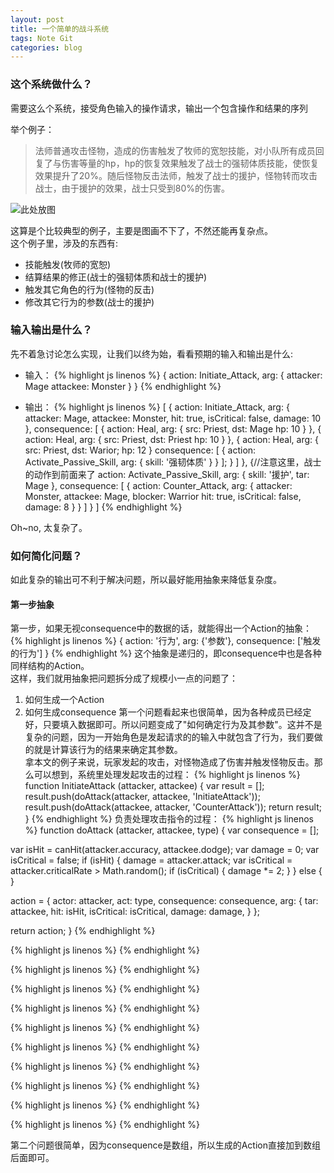 ```yaml
---
layout: post
title: 一个简单的战斗系统
tags: Note Git
categories: blog
---
```


### 这个系统做什么？
需要这么个系统，接受角色输入的操作请求，输出一个包含操作和结果的序列  

举个例子：  
> 法师普通攻击怪物，造成的伤害触发了牧师的宽恕技能，对小队所有成员回复了与伤害等量的hp，hp的恢复效果触发了战士的强韧体质技能，使恢复效果提升了20%。随后怪物反击法师，触发了战士的援护，怪物转而攻击战士，由于援护的效果，战士只受到80%的伤害。  

![此处放图](/123)

这算是个比较典型的例子，主要是图画不下了，不然还能再复杂点。  
这个例子里，涉及的东西有:  

* 技能触发(牧师的宽恕)  
* 结算结果的修正(战士的强韧体质和战士的援护)  
* 触发其它角色的行为(怪物的反击)  
* 修改其它行为的参数(战士的援护)  

### 输入输出是什么？
先不着急讨论怎么实现，让我们以终为始，看看预期的输入和输出是什么:  
* 输入：
{% highlight js linenos %}
{
 action: Initiate_Attack,
 arg: {
  attacker: Mage
  attackee: Monster
 }
}
{% endhighlight %}

* 输出：
{% highlight js linenos %}
[
  {
   action: Initiate_Attack,
   arg: {
    attacker: Mage,
    attackee: Monster,
    hit: true,
    isCritical: false,
    damage: 10
   },
   consequence: [
    {
      action: Heal,
      arg: {
        src: Priest,
        dst: Mage
        hp: 10
      }
    },
    {
      action: Heal,
      arg: {
        src: Priest,
        dst: Priest
        hp: 10
      }
    },
    {
      action: Heal,
      arg: {
        src: Priest,
        dst: Warior;
        hp: 12
      }
      consequence: [
        {
          action: Activate_Passive_Skill,
          arg: {
            skill: '强韧体质'
          }
        }
      ];
    }
   ]
  },
  {//注意这里，战士的动作到前面来了
    action: Activate_Passive_Skill,
    arg: {
      skill: '援护',
      tar: Mage
    },
    consequence: [
      {
        action: Counter_Attack,
        arg: {
          attacker: Monster,
          attackee: Mage,
          blocker: Warrior
          hit: true,
          isCritical: false,
          damage: 8
        }
      }
    ]
  }
]
{% endhighlight %}

Oh~no, 太复杂了。

### 如何简化问题？
如此复杂的输出可不利于解决问题，所以最好能用抽象来降低复杂度。
#### 第一步抽象
第一步，如果无视consequence中的数据的话，就能得出一个Action的抽象：
{% highlight js linenos %}
{
 action: '行为',
 arg: {'参数'},
 consequence: ['触发的行为']
}
{% endhighlight %}
这个抽象是递归的，即consequence中也是各种同样结构的Action。  
这样，我们就用抽象把问题拆分成了规模小一点的问题了：
1. 如何生成一个Action
1. 如何生成consequence
第一个问题看起来也很简单，因为各种成员已经定好，只要填入数据即可。所以问题变成了"如何确定行为及其参数"。这并不是复杂的问题，因为一开始角色是发起请求的的输入中就包含了行为，我们要做的就是计算该行为的结果来确定其参数。  
拿本文的例子来说，玩家发起的攻击，对怪物造成了伤害并触发怪物反击。那么可以想到，系统里处理发起攻击的过程：
{% highlight js linenos %}
function InitiateAttack (attacker, attackee) {
  var result = [];
  result.push(doAttack(attacker, attackee, 'InitiateAttack'));
  result.push(doAttack(attackee, attacker, 'CounterAttack'));
  return result;
}
{% endhighlight %}
负责处理攻击指令的过程： 
{% highlight js linenos %}
function doAttack (attacker, attackee, type) {
  var consequence = [];

  var isHit = canHit(attacker.accuracy, attackee.dodge);
  var damage = 0;
  var isCritical = false;
  if (isHit) {
    damage = attacker.attack;
    var isCritical = attacker.criticalRate > Math.random();
    if (isCritical) {
      damage *= 2;
    }
  } else {
  }

  action = {
    actor: attacker, 
    act: type, 
    consequence: consequence,
    arg: { 
      tar: attackee,
      hit: isHit,
      isCritical: isCritical,
      damage: damage,
    }
  };

  return action;
}
{% endhighlight %}

{% highlight js linenos %}
{% endhighlight %}

{% highlight js linenos %}
{% endhighlight %}

{% highlight js linenos %}
{% endhighlight %}

{% highlight js linenos %}
{% endhighlight %}

{% highlight js linenos %}
{% endhighlight %}

{% highlight js linenos %}
{% endhighlight %}

{% highlight js linenos %}
{% endhighlight %}

{% highlight js linenos %}
{% endhighlight %}

{% highlight js linenos %}
{% endhighlight %}

{% highlight js linenos %}
{% endhighlight %}

第二个问题很简单，因为consequence是数组，所以生成的Action直接加到数组后面即可。  
